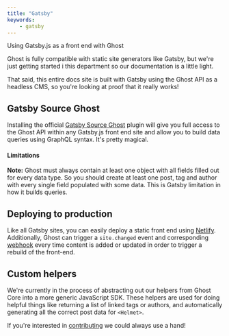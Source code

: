 ```yaml
---
title: "Gatsby"
keywords:
    - gatsby
---
```


Using Gatsby.js as a front end with Ghost

Ghost is fully compatible with static site generators like Gatsby, but we're just getting started i this department so our documentation is a little light.

That said, this entire docs site is built with Gatsby using the Ghost API as a headless CMS, so you're looking at proof that it really works!

## Gatsby Source Ghost

Installing the official [Gatsby Source Ghost](https://www.gatsbyjs.org/packages/gatsby-source-ghost/) plugin will give you full access to the Ghost API within any Gatsby.js front end site and allow you to build data queries using GraphQL syntax. It's pretty magical.

#### Limitations

**Note:** Ghost must always contain at least one object with all fields filled out for every data type. So you should create at least one post, tag and author with every single field populated with some data. This is Gatsby limitation in how it builds queries.

## Deploying to production

Like all Gatsby sites, you can easily deploy a static front end using [Netlify](https://netlify.com). Additionally, Ghost can trigger a `site.changed` event and corresponding [webhook](/api/webhooks/) every time content is added or updated in order to trigger a rebuild of the front-end.

## Custom helpers

We're currently in the process of abstracting out our helpers from Ghost Core into a more generic JavaScript SDK. These helpers are used for doing helpful things like returning a list of linked tags or authors, and automatically generating all the correct post data for `<Helmet>`. 

If you're interested in [contributing](/concepts/contributing/) we could always use a hand!
